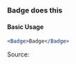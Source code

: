 ### Badge does this

#### Basic Usage

```jsx
<Badge>Badge</Badge>
```

Source:

```js { "file": "./Badge.js" }
```
